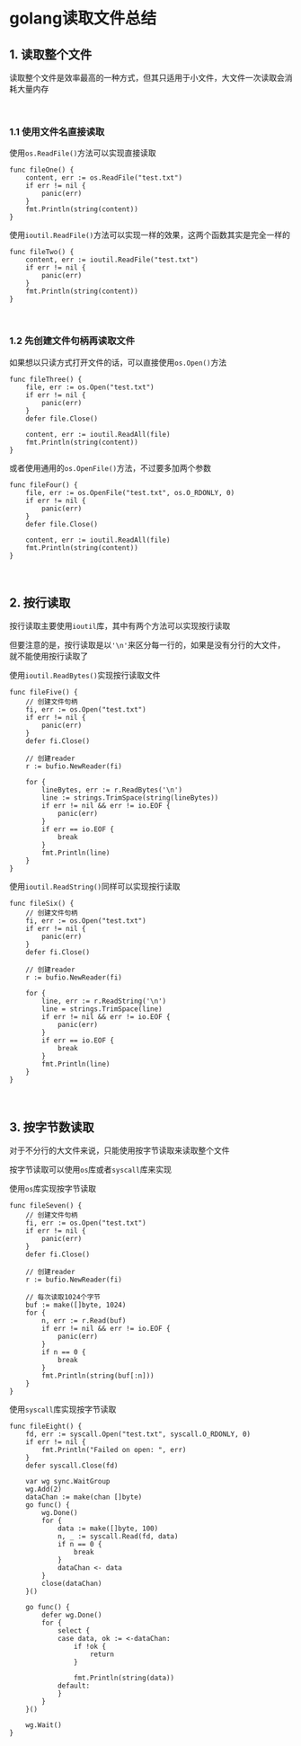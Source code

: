 # **golang读取文件总结**

## **1. 读取整个文件**

读取整个文件是效率最高的一种方式，但其只适用于小文件，大文件一次读取会消耗大量内存

<br>

### **1.1 使用文件名直接读取**

使用`os.ReadFile()`方法可以实现直接读取

```golang
func fileOne() {
	content, err := os.ReadFile("test.txt")
	if err != nil {
		panic(err)
	}
	fmt.Println(string(content))
}
```

使用`ioutil.ReadFile()`方法可以实现一样的效果，这两个函数其实是完全一样的

```golang
func fileTwo() {
	content, err := ioutil.ReadFile("test.txt")
	if err != nil {
		panic(err)
	}
	fmt.Println(string(content))
}
```

<br>

### **1.2 先创建文件句柄再读取文件**

如果想以只读方式打开文件的话，可以直接使用`os.Open()`方法

```golang
func fileThree() {
	file, err := os.Open("test.txt")
	if err != nil {
		panic(err)
	}
	defer file.Close()
 
	content, err := ioutil.ReadAll(file)
	fmt.Println(string(content))
}
```

或者使用通用的`os.OpenFile()`方法，不过要多加两个参数

```golang
func fileFour() {
	file, err := os.OpenFile("test.txt", os.O_RDONLY, 0)
	if err != nil {
		panic(err)
	}
	defer file.Close()
 
	content, err := ioutil.ReadAll(file)
	fmt.Println(string(content))
}
```

<br>

## **2. 按行读取**

按行读取主要使用`ioutil`库，其中有两个方法可以实现按行读取

但要注意的是，按行读取是以`'\n'`来区分每一行的，如果是没有分行的大文件，就不能使用按行读取了

使用`ioutil.ReadBytes()`实现按行读取文件

```golang
func fileFive() {
	// 创建文件句柄
	fi, err := os.Open("test.txt")
	if err != nil {
		panic(err)
	}
	defer fi.Close()
 
	// 创建reader
	r := bufio.NewReader(fi)
 
	for {
		lineBytes, err := r.ReadBytes('\n')
		line := strings.TrimSpace(string(lineBytes))
		if err != nil && err != io.EOF {
			panic(err)
		}
		if err == io.EOF {
			break
		}
		fmt.Println(line)
	}
}
```

使用`ioutil.ReadString()`同样可以实现按行读取

```golang
func fileSix() {
	// 创建文件句柄
	fi, err := os.Open("test.txt")
	if err != nil {
		panic(err)
	}
	defer fi.Close()
 
	// 创建reader
	r := bufio.NewReader(fi)
 
	for {
		line, err := r.ReadString('\n')
		line = strings.TrimSpace(line)
		if err != nil && err != io.EOF {
			panic(err)
		}
		if err == io.EOF {
			break
		}
		fmt.Println(line)
	}
}
```

<br>

## **3. 按字节数读取**

对于不分行的大文件来说，只能使用按字节读取来读取整个文件

按字节读取可以使用`os`库或者`syscall`库来实现

使用`os`库实现按字节读取

```golang
func fileSeven() {
	// 创建文件句柄
	fi, err := os.Open("test.txt")
	if err != nil {
		panic(err)
	}
	defer fi.Close()
 
	// 创建reader
	r := bufio.NewReader(fi)
 
	// 每次读取1024个字节
	buf := make([]byte, 1024)
	for {
		n, err := r.Read(buf)
		if err != nil && err != io.EOF {
			panic(err)
		}
		if n == 0 {
			break
		}
		fmt.Println(string(buf[:n]))
	}
}
```

使用`syscall`库实现按字节读取

```golang
func fileEight() {
	fd, err := syscall.Open("test.txt", syscall.O_RDONLY, 0)
	if err != nil {
		fmt.Println("Failed on open: ", err)
	}
	defer syscall.Close(fd)
 
	var wg sync.WaitGroup
	wg.Add(2)
	dataChan := make(chan []byte)
	go func() {
		wg.Done()
		for {
			data := make([]byte, 100)
			n, _ := syscall.Read(fd, data)
			if n == 0 {
				break
			}
			dataChan <- data
		}
		close(dataChan)
	}()
 
	go func() {
		defer wg.Done()
		for {
			select {
			case data, ok := <-dataChan:
				if !ok {
					return
				}
 
				fmt.Println(string(data))
			default:
			}
		}
	}()
 
	wg.Wait()
}
```

<br>